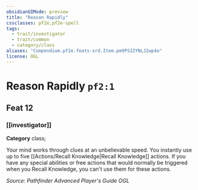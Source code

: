 ```yaml
---
obsidianUIMode: preview
title: "Reason Rapidly"
cssclasses: pf2e,pf2e-spell
tags:
  - trait/investigator
  - trait/common
  - category/class
aliases: "Compendium.pf2e.feats-srd.Item.pm9PS32YNLJ2wp4o"
license: OGL
---
```

# Reason Rapidly `pf2:1`
## Feat 12
### [[investigator]]

**Category** class; 




Your mind works through clues at an unbelievable speed. You instantly use up to five [[Actions/Recall Knowledge|Recall Knowledge]] actions. If you have any special abilities or free actions that would normally be triggered when you Recall Knowledge, you can't use them for these actions.

*Source: Pathfinder Advanced Player's Guide*
*OGL*